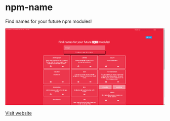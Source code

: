 # npm-name

Find names for your future npm modules!

![Screenshot](screenshot.png)

[Visit website](https://alexcambose.github.io/npm-name)
